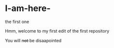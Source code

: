 # I-am-here-
the first one

Hmm, welcome to my first edit of the first repository

You will n̶o̶t̶  be disaapointed
